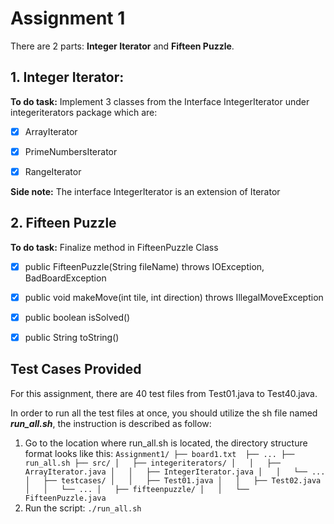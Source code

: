 # Assignment 1
There are 2 parts: **Integer Iterator** and **Fifteen Puzzle**.

## 1. Integer Iterator:
**To do task:** Implement 3 classes from the Interface IntegerIterator under integeriterators package which are:

* [x] ArrayIterator

* [x] PrimeNumbersIterator

* [x] RangeIterator

**Side note:** The interface IntegerIterator is an extension of Iterator<Integer>

## 2. Fifteen Puzzle
**To do task:** Finalize method in FifteenPuzzle Class

* [x] public FifteenPuzzle(String fileName) throws IOException, BadBoardException

* [x] public void makeMove(int tile, int direction) throws IllegalMoveException

* [x] public boolean isSolved() 

* [x] public String toString()

## Test Cases Provided
For this assignment, there are 40 test files from Test01.java to Test40.java.

In order to run all the test files at once, you should utilize the sh file named **_run_all.sh_**, the instruction is described as follow:
1. Go to the location where run_all.sh is located, the directory structure format looks like this:
`Assignment1/
   ├── board1.txt 
   ├── ...
   ├── run_all.sh
   ├── src/
   │   ├── integeriterators/
   │   │   ├── ArrayIterator.java
   │   │   ├── IntegerIterator.java
   │   │   └── ...
   │   ├── testcases/
   │   │   ├── Test01.java
   │   │   ├── Test02.java
   │   │   └── ...
   │   ├── fifteenpuzzle/
   │   │   └── FifteenPuzzle.java` 
2. Run the script:
`./run_all.sh`